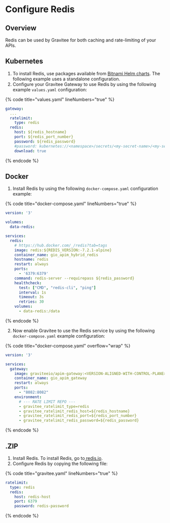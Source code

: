 # Configure Redis

## Overview

Redis can be used by Gravitee for both caching and rate-limiting of your APIs.

## Kubernetes

1. To install Redis, use packages available from [Bitnami Helm charts](https://artifacthub.io/packages/helm/bitnami/redis).  The following example uses a standalone configuration.
2. Configure your Gravitee Gateway to use Redis by using the following example `values.yaml` configuration:

{% code title="values.yaml" lineNumbers="true" %}
```yaml
gateway:
  ...
  ratelimit:
    type: redis
  redis:
    host: ${redis_hostname}
    port: ${redis_port_number}
    password: ${redis_password}
    #password: kubernetes://<namespace>/secrets/<my-secret-name>/<my-secret-key>
    download: true
```
{% endcode %}

## Docker

1. Install Redis by using the following `docker-compose.yaml` configuration example:

{% code title="docker-compose.yaml" lineNumbers="true" %}
```yaml
version: '3'

volumes:
  data-redis:

services:
  redis:
    # https://hub.docker.com/_/redis?tab=tags
    image: redis:${REDIS_VERSION:-7.2.1-alpine}
    container_name: gio_apim_hybrid_redis
    hostname: redis
    restart: always
    ports:
      - '6379:6379'
    command: redis-server --requirepass ${redis_password}
    healthcheck:
      test: ["CMD", "redis-cli", "ping"]
      interval: 1s
      timeout: 3s
      retries: 30
    volumes: 
      - data-redis:/data
```
{% endcode %}

2. Now enable Gravitee to use the Redis service by using the following `docker-compose.yaml` example configuration:

{% code title="docker-compose.yaml" overflow="wrap" %}
```yaml
version: '3'

services:
  gateway:
    image: graviteeio/apim-gateway:<VERSION-ALIGNED-WITH-CONTROL-PLANE>
    container_name: gio_apim_gateway
    restart: always
    ports:
      - "8082:8082"
    environment:
      # --- RATE LIMIT REPO ---
      - gravitee_ratelimit_type=redis
      - gravitee_ratelimit_redis_host=${redis_hostname}
      - gravitee_ratelimit_redis_port=${redis_port_number}
      - gravitee_ratelimit_redis_password=${redis_password}
```
{% endcode %}

## .ZIP

1. Install Redis. To install Redis, go to[ redis.io](https://redis.io/docs/getting-started/installation/).
2. Configure Redis by copying the following file:

{% code title="gravitee.yaml" lineNumbers="true" %}
```yaml
ratelimit:
  type: redis
  redis:
    host: redis-host
    port: 6379
    password: redis-password
```
{% endcode %}
